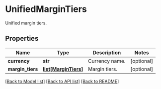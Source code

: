 # UnifiedMarginTiers

Unified margin tiers.
## Properties
Name | Type | Description | Notes
------------ | ------------- | ------------- | -------------
**currency** | **str** | Currency name. | [optional] 
**margin_tiers** | [**list[MarginTiers]**](MarginTiers.md) | Margin tiers. | [optional] 

[[Back to Model list]](../README.md#documentation-for-models) [[Back to API list]](../README.md#documentation-for-api-endpoints) [[Back to README]](../README.md)



